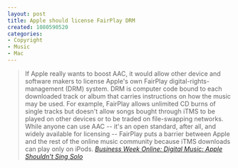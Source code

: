 ```yaml
--- 
layout: post
title: Apple should license FairPlay DRM
created: 1080590520
categories: 
- Copyright
- Music
- Mac
---
```

<blockquote>
If Apple really wants to boost AAC, it would allow other device and software makers to license Apple's own FairPlay digital-rights-management (DRM) system. DRM is computer code bound to each downloaded track or album that carries instructions on how the music may be used. For example, FairPlay allows unlimited CD burns of single tracks but doesn't allow songs bought through iTMS to be played on other devices or to be traded on file-swapping networks. While anyone can use AAC -- it's an open standard, after all, and widely available for licensing -- FairPlay puts a barrier between Apple and the rest of the online music community because iTMS downloads can play only on iPods.
<cite><a href="http://yahoo.businessweek.com/technology/content/mar2004/tc20040324_2586_tc056.htm">Business Week Online: Digital Music: Apple Shouldn't Sing Solo</a></cite>
</blockquote>
